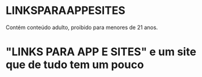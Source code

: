 # LINKSPARAAPPESITES
Contém conteúdo adulto, proibido para menores de 21 anos.
# "LINKS PARA APP E SITES" e um site que de tudo  tem um pouco














